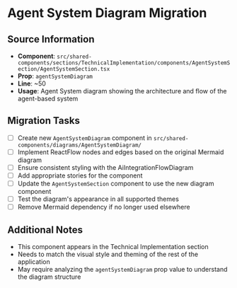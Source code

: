 # Agent System Diagram Migration

## Source Information
- **Component**: `src/shared-components/sections/TechnicalImplementation/components/AgentSystemSection/AgentSystemSection.tsx`
- **Prop**: `agentSystemDiagram`
- **Line**: ~50
- **Usage**: Agent System diagram showing the architecture and flow of the agent-based system

## Migration Tasks
- [ ] Create new `AgentSystemDiagram` component in `src/shared-components/diagrams/AgentSystemDiagram/`
- [ ] Implement ReactFlow nodes and edges based on the original Mermaid diagram
- [ ] Ensure consistent styling with the AiIntegrationFlowDiagram
- [ ] Add appropriate stories for the component
- [ ] Update the `AgentSystemSection` component to use the new diagram component
- [ ] Test the diagram's appearance in all supported themes
- [ ] Remove Mermaid dependency if no longer used elsewhere

## Additional Notes
- This component appears in the Technical Implementation section
- Needs to match the visual style and theming of the rest of the application
- May require analyzing the `agentSystemDiagram` prop value to understand the diagram structure 
